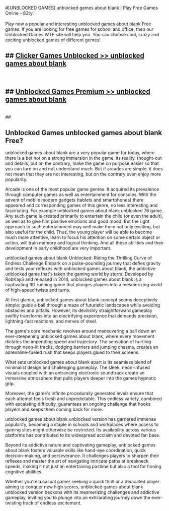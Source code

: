 #[UNBLOCKED GAMES] unblocked games about blank | Play Free Games Online - 83tyi <br>
<br>
Play now a popular and interesting unblocked games about blank Free games. If you are looking for free games for school and office, then our Unblocked Games WTF site will help you. You can choose cool, crazy and exciting unblocked games of different genres!


## ##  [Clicker Games Unblocked >> unblocked games about blank](http://freeplayer.one?title=unblocked_games_about_blank&ref=22)
  <br>

##  ## [Unblocked Games Premium >> unblocked games about blank](http://freeplayer.one?title=unblocked_games_about_blank&ref=22)
  <br>
  ##



## Unblocked Games unblocked games about blank Free?

unblocked games about blank are a very popular game for today, where there is a bet not on a strong immersion in the game, its reality, thought-out and details, but on the contrary, make the game on purpose easier so that you can turn on and not understand much. But if arcades are simple, it does not mean that they are not interesting, but on the contrary even enjoy more popularity.

Arcade is one of the most popular game genres. It acquired its prevalence through computer games as well as entertainment for consoles. With the advent of mobile modern gadgets (tablets and smartphones) there appeared and corresponding games of this genre, no less interesting and fascinating. For example unblocked games about blank unblocked 76 game. Any such game is created primarily to entertain the child (or even the adult), as well as to give him positive emotions and good mood. But the right approach to such entertainment may well make them not only exciting, but also useful for the child. Thus, the young player will be able to become much more attentive, learn to focus his attention on some certain object or action, will train memory and logical thinking. And all these abilities and their development in early childhood are very important.

unblocked games about blank Unblocked: Riding the Thrilling Curve of Endless Challenge
Embark on a pulse-pounding journey that defies gravity and tests your reflexes with unblocked games about blank, the addictive unblocked game that's taken the gaming world by storm. Developed by RobKayS and released in 2014, unblocked games about blank is a captivating 3D running game that plunges players into a mesmerizing world of high-speed twists and turns.

At first glance, unblocked games about blank concept seems deceptively simple: guide a ball through a maze of futuristic landscapes while avoiding obstacles and pitfalls. However, its devilishly straightforward gameplay swiftly transforms into an electrifying experience that demands precision, lightning-fast reactions, and nerves of steel.

The game's core mechanic revolves around maneuvering a ball down an ever-steepening unblocked games about blank, where every movement dictates the impending speed and trajectory. The sensation of hurtling through neon-lit tracks, dodging barriers and jumping chasms, creates an adrenaline-fueled rush that keeps players glued to their screens.

What sets unblocked games about blank apart is its seamless blend of minimalist design and challenging gameplay. The sleek, neon-infused visuals coupled with an entrancing electronic soundtrack create an immersive atmosphere that pulls players deeper into the games hypnotic grip.

Moreover, the game's infinite procedurally generated levels ensure that each attempt feels fresh and unpredictable. This endless variety, combined with escalating difficulty, guarantees an ongoing challenge that hooks players and keeps them coming back for more.

unblocked games about blank unblocked version has garnered immense popularity, becoming a staple in schools and workplaces where access to gaming sites might otherwise be restricted. Its availability across various platforms has contributed to its widespread acclaim and devoted fan base.

Beyond its addictive nature and captivating gameplay, unblocked games about blank fosters valuable skills like hand-eye coordination, quick decision-making, and perseverance. It challenges players to sharpen their reflexes and master the art of navigating intricate paths at breakneck speeds, making it not just an entertaining pastime but also a tool for honing cognitive abilities.

Whether you're a casual gamer seeking a quick thrill or a dedicated player aiming to conquer new high scores, unblocked games about blank unblocked version beckons with its mesmerizing challenges and addictive gameplay, inviting you to plunge into an exhilarating journey down the ever-twisting track of endless excitement.